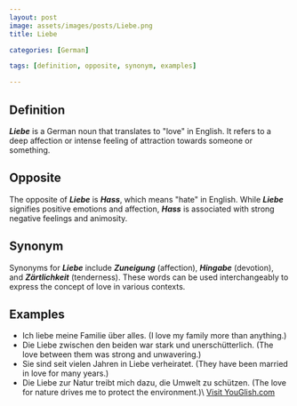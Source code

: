 ```yaml
---
layout: post
image: assets/images/posts/Liebe.png
title: Liebe

categories: [German]

tags: [definition, opposite, synonym, examples]

---
```


## Definition

***Liebe*** is a German noun that translates to "love" in English. It refers to a deep affection or intense feeling of attraction towards someone or something.

## Opposite

The opposite of ***Liebe*** is ***Hass***, which means "hate" in English. While ***Liebe*** signifies positive emotions and affection, ***Hass*** is associated with strong negative feelings and animosity.

## Synonym

Synonyms for ***Liebe*** include ***Zuneigung*** (affection), ***Hingabe*** (devotion), and ***Zärtlichkeit*** (tenderness). These words can be used interchangeably to express the concept of love in various contexts.

## Examples

- Ich liebe meine Familie über alles. (I love my family more than anything.)
- Die Liebe zwischen den beiden war stark und unerschütterlich. (The love between them was strong and unwavering.)
- Sie sind seit vielen Jahren in Liebe verheiratet. (They have been married in love for many years.)
- Die Liebe zur Natur treibt mich dazu, die Umwelt zu schützen. (The love for nature drives me to protect the environment.)\ <a id="yg-widget-0" class="youglish-widget" data-query="Liebe" data-lang="german" data-components="8412" data-auto-start="0" data-bkg-color="theme_light" data-title="How%20to%20pronounce%20Liebe%20in%20German"  rel="nofollow" href="https://youglish.com">Visit YouGlish.com</a><script async src="https://youglish.com/public/emb/widget.js" charset="utf-8"></script>